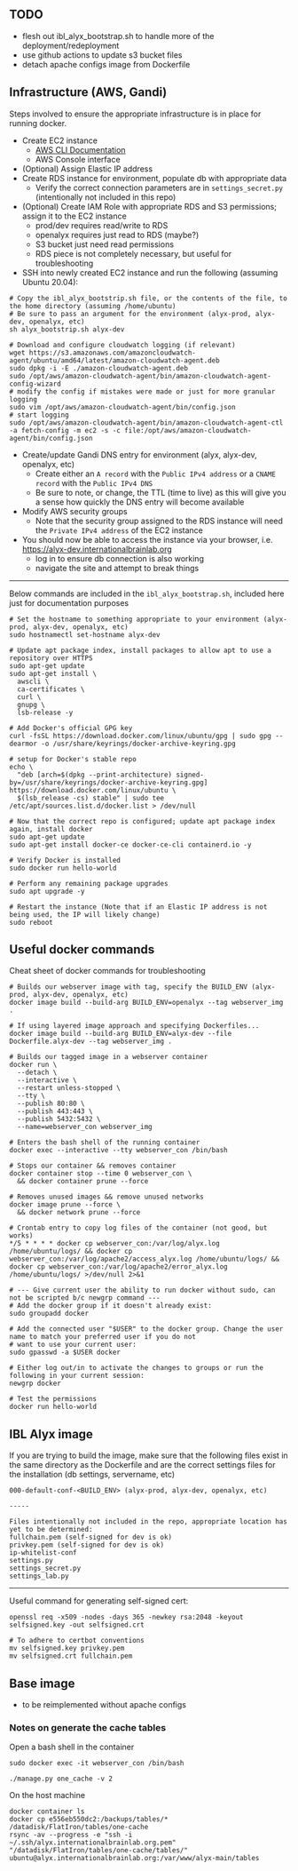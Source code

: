 ## TODO
* flesh out ibl_alyx_bootstrap.sh to handle more of the deployment/redeployment
* use github actions to update s3 bucket files
* detach apache configs image from Dockerfile

## Infrastructure (AWS, Gandi)
Steps involved to ensure the appropriate infrastructure is in place for running docker.

* Create EC2 instance
  * [AWS CLI Documentation](https://docs.aws.amazon.com/cli/latest/userguide/cli-chap-services.html)
  * AWS Console interface
* (Optional) Assign Elastic IP address
* Create RDS instance for environment, populate db with appropriate data 
  * Verify the correct connection parameters are in `settings_secret.py` (intentionally not included in this repo)
* (Optional) Create IAM Role with appropriate RDS and S3 permissions; assign it to the EC2 instance
  * prod/dev requires read/write to RDS
  * openalyx requires just read to RDS (maybe?)
  * S3 bucket just need read permissions
  * RDS piece is not completely necessary, but useful for troubleshooting
* SSH into newly created EC2 instance and run the following (assuming Ubuntu 20.04):
```shell
# Copy the ibl_alyx_bootstrip.sh file, or the contents of the file, to the home directory (assuming /home/ubuntu)
# Be sure to pass an argument for the environment (alyx-prod, alyx-dev, openalyx, etc)
sh alyx_bootstrip.sh alyx-dev

# Download and configure cloudwatch logging (if relevant)
wget https://s3.amazonaws.com/amazoncloudwatch-agent/ubuntu/amd64/latest/amazon-cloudwatch-agent.deb
sudo dpkg -i -E ./amazon-cloudwatch-agent.deb
sudo /opt/aws/amazon-cloudwatch-agent/bin/amazon-cloudwatch-agent-config-wizard
# modify the config if mistakes were made or just for more granular logging
sudo vim /opt/aws/amazon-cloudwatch-agent/bin/config.json
# start logging
sudo /opt/aws/amazon-cloudwatch-agent/bin/amazon-cloudwatch-agent-ctl -a fetch-config -m ec2 -s -c file:/opt/aws/amazon-cloudwatch-agent/bin/config.json
```
* Create/update Gandi DNS entry for environment (alyx, alyx-dev, openalyx, etc)
  * Create either an `A record` with the `Public IPv4 address` or a `CNAME record` with the `Public IPv4 DNS`
  * Be sure to note, or change, the TTL (time to live) as this will give you a sense how quickly the DNS entry will become available
* Modify AWS security groups
  * Note that the security group assigned to the RDS instance will need the `Private IPv4 address` of the EC2 instance
* You should now be able to access the instance via your browser, i.e. https://alyx-dev.internationalbrainlab.org
  * log in to ensure db connection is also working
  * navigate the site and attempt to break things
---
Below commands are included in the `ibl_alyx_bootstrap.sh`, included here just for documentation purposes
```shell
# Set the hostname to something appropriate to your environment (alyx-prod, alyx-dev, openalyx, etc)
sudo hostnamectl set-hostname alyx-dev

# Update apt package index, install packages to allow apt to use a repository over HTTPS
sudo apt-get update
sudo apt-get install \
  awscli \
  ca-certificates \
  curl \
  gnupg \
  lsb-release -y

# Add Docker's official GPG key 
curl -fsSL https://download.docker.com/linux/ubuntu/gpg | sudo gpg --dearmor -o /usr/share/keyrings/docker-archive-keyring.gpg

# setup for Docker's stable repo
echo \
  "deb [arch=$(dpkg --print-architecture) signed-by=/usr/share/keyrings/docker-archive-keyring.gpg] https://download.docker.com/linux/ubuntu \
  $(lsb_release -cs) stable" | sudo tee /etc/apt/sources.list.d/docker.list > /dev/null

# Now that the correct repo is configured; update apt package index again, install docker
sudo apt-get update
sudo apt-get install docker-ce docker-ce-cli containerd.io -y

# Verify Docker is installed
sudo docker run hello-world

# Perform any remaining package upgrades
sudo apt upgrade -y

# Restart the instance (Note that if an Elastic IP address is not being used, the IP will likely change)
sudo reboot
```

## Useful docker commands 

Cheat sheet of docker commands for troubleshooting
```shell
# Builds our webserver image with tag, specify the BUILD_ENV (alyx-prod, alyx-dev, openalyx, etc)
docker image build --build-arg BUILD_ENV=openalyx --tag webserver_img .

# If using layered image approach and specifying Dockerfiles...
docker image build --build-arg BUILD_ENV=alyx-dev --file Dockerfile.alyx-dev --tag webserver_img .

# Builds our tagged image in a webserver container
docker run \
  --detach \
  --interactive \
  --restart unless-stopped \
  --tty \
  --publish 80:80 \
  --publish 443:443 \
  --publish 5432:5432 \
  --name=webserver_con webserver_img

# Enters the bash shell of the running container
docker exec --interactive --tty webserver_con /bin/bash

# Stops our container && removes container 
docker container stop --time 0 webserver_con \
  && docker container prune --force

# Removes unused images && remove unused networks
docker image prune --force \
  && docker network prune --force

# Crontab entry to copy log files of the container (not good, but works)
*/5 * * * * docker cp webserver_con:/var/log/alyx.log /home/ubuntu/logs/ && docker cp webserver_con:/var/log/apache2/access_alyx.log /home/ubuntu/logs/ && docker cp webserver_con:/var/log/apache2/error_alyx.log /home/ubuntu/logs/ >/dev/null 2>&1

# --- Give current user the ability to run docker without sudo, can not be scripted b/c newgrp command --- 
# Add the docker group if it doesn't already exist:
sudo groupadd docker

# Add the connected user "$USER" to the docker group. Change the user name to match your preferred user if you do not 
# want to use your current user:
sudo gpasswd -a $USER docker

# Either log out/in to activate the changes to groups or run the following in your current session:
newgrp docker

# Test the permissions
docker run hello-world

```

## IBL Alyx image

If you are trying to build the image, make sure that the following files exist in the same directory as the Dockerfile 
and are the correct settings files for the installation (db settings, servername, etc)
```
000-default-conf-<BUILD_ENV> (alyx-prod, alyx-dev, openalyx, etc)

-----

Files intentionally not included in the repo, appropriate location has yet to be determined:
fullchain.pem (self-signed for dev is ok)
privkey.pem (self-signed for dev is ok)
ip-whitelist-conf
settings.py
settings_secret.py
settings_lab.py
```
---
Useful command for generating self-signed cert:
```shell
openssl req -x509 -nodes -days 365 -newkey rsa:2048 -keyout selfsigned.key -out selfsigned.crt

# To adhere to certbot conventions
mv selfsigned.key privkey.pem
mv selfsigned.crt fullchain.pem
```


## Base image

* to be reimplemented without apache configs

### Notes on generate the cache tables

Open a bash shell in the container
```shell
sudo docker exec -it webserver_con /bin/bash
```

```shell
./manage.py one_cache -v 2
```

On the host machine
```shell
docker container ls
docker cp e556eb550dc2:/backups/tables/* /datadisk/FlatIron/tables/one-cache
rsync -av --progress -e "ssh -i ~/.ssh/alyx.internationalbrainlab.org.pem" "/datadisk/FlatIron/tables/one-cache/tables/" ubuntu@alyx.internationalbrainlab.org:/var/www/alyx-main/tables
```
